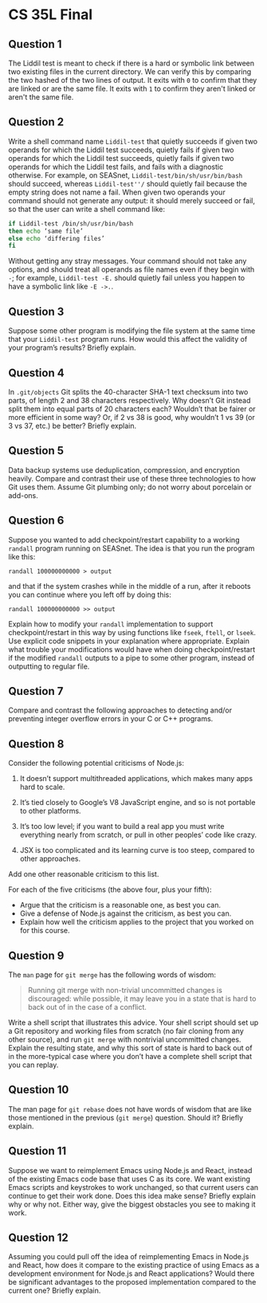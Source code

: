 # CS 35L Final



## Question 1

The Liddil test is meant to check if there is a hard or symbolic link between two existing files in the current directory. We can verify this by comparing the two hashed of the two lines of output. It exits with `0` to confirm that they are linked or are the same file. It exits with `1` to confirm they aren't linked or aren't the same file.



## Question 2

Write a shell command name `Liddil-test` that quietly succeeds if given two operands for which the Liddil test succeeds, quietly fails if given two operands for which the Liddil test succeeds, quietly fails if given two operands for which the Liddil test fails, and fails with a diagnostic otherwise. For example, on SEASnet, `Liddil-test/bin/sh/usr/bin/bash` should succeed, whereas `Liddil-test''/` should quietly fail because the empty string does not name a fail. When given two operands your command should not generate any output: it should merely succeed or fail, so that the user can write a shell command like:



```bash
if Liddil-test /bin/sh/usr/bin/bash
then echo ‘same file’
else echo ‘differing files’
fi
```



Without getting any stray messages. Your command should not take any options, and should treat all operands as file names even if they begin with `-`; for example, `Liddil-test -E.` should quietly fail unless you happen to have a symbolic link like `-E ->.`.



## Question 3

Suppose some other program is modifying the file system at the same time that your `Liddil-test` program runs. How would this affect the validity of your program’s results? Briefly explain.



## Question 4

In `.git/objects` Git splits the 40-character SHA-1 text checksum into two parts, of length 2 and 38 characters respectively. Why doesn’t Git instead split them into equal parts of 20 characters each? Wouldn’t that be fairer or more efficient in some way? Or, if 2 vs 38 is good, why wouldn’t 1 vs 39 (or 3 vs 37, etc.) be better? Briefly explain.



## Question 5

Data backup systems use deduplication, compression, and encryption heavily. Compare and contrast their use of these three technologies to how Git uses them. Assume Git plumbing only; do not worry about porcelain or add-ons.



## Question 6

Suppose you wanted to add checkpoint/restart capability to a working `randall` program running on SEASnet. The idea is that you run the program like this:

`randall 100000000000 > output`

and that if the system crashes while in the middle of a run, after it reboots you can continue where you left off by doing this:

`randall 100000000000 >> output`

Explain how to modify your `randall` implementation to support checkpoint/restart in this way by using functions like `fseek`, `ftell`, or `lseek`. Use explicit code snippets in your explanation where appropriate. Explain what trouble your modifications would have when doing checkpoint/restart if the modified `randall` outputs to a pipe to some other program, instead of outputting to regular file.



## Question 7

Compare and contrast the following approaches to detecting and/or preventing integer overflow errors in your C or C++ programs.



## Question 8

Consider the following potential criticisms of Node.js:

1. It doesn’t support multithreaded applications, which makes many apps hard to scale.

2. It’s tied closely to Google’s V8 JavaScript engine, and so is not portable to other platforms.

3. It’s too low level; if you want to build a real app you must write everything nearly from scratch, or pull in other peoples’ code like crazy.

4. JSX is too complicated and its learning curve is too steep, compared to other approaches.

Add one other reasonable criticism to this list.

For each of the five criticisms (the above four, plus your fifth):

- Argue that the criticism is a reasonable one, as best you can.
- Give a defense of Node.js against the criticism, as best you can.
- Explain how well the criticism applies to the project that you worked on for this course.



## Question 9

The `man` page for `git merge` has the following words of wisdom:

> Running git merge with non-trivial uncommitted changes is discouraged: while possible, it may leave you in a state that is hard to back out of in the case of a conflict.

Write a shell script that illustrates this advice. Your shell script should set up a Git repository and working files from scratch (no fair cloning from any other source), and run `git merge` with nontrivial uncommitted changes. Explain the resulting state, and why this sort of state is hard to back out of in the more-typical case where you don’t have a complete shell script that you can replay.



## Question 10

The man page for `git rebase` does not have words of wisdom that are like those mentioned in the previous (`git merge`) question. Should it? Briefly explain.



## Question 11

Suppose we want to reimplement Emacs using Node.js and React, instead of the existing Emacs code base that uses C as its core. We want existing Emacs scripts and keystrokes to work unchanged, so that current users can continue to get their work done. Does this idea make sense? Briefly explain why or why not. Either way, give the biggest obstacles you see to making it work.



## Question 12

Assuming you could pull off the idea of reimplementing Emacs in Node.js and React, how does it compare to the existing practice of using Emacs as a development environment for Node.js and React applications? Would there be significant advantages to the proposed implementation compared to the current one? Briefly explain.



